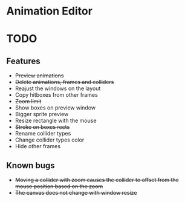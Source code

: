 # Animation Editor

# TODO

## Features
- ~~Preview animations~~
- ~~Delete animations, frames and colliders~~
- Reajust the windows on the layout
- Copy hitboxes from other frames
- ~~Zoom limit~~
- Show boxes on preview window
- Bigger sprite preview
- Resize rectangle with the mouse
- ~~Stroke on boxes rects~~
- Rename collider types
- Change collider types color
- Hide other frames

## Known bugs
- ~~Moving a collider with zoom causes the collider to offset from the mouse position based on the zoom~~
- ~~The canvas does not change with window resize~~
